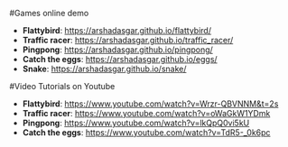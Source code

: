 #Games online demo

* **Flattybird**: https://arshadasgar.github.io/flattybird/
* **Traffic racer**: https://arshadasgar.github.io/traffic_racer/
* **Pingpong**: https://arshadasgar.github.io/pingpong/
* **Catch the eggs**: https://arshadasgar.github.io/eggs/
* **Snake**: https://arshadasgar.github.io/snake/

#Video Tutorials on Youtube

* **Flattybird**: https://www.youtube.com/watch?v=Wrzr-QBVNNM&t=2s
* **Traffic racer**: https://www.youtube.com/watch?v=oWaGkW1YDmk
* **Pingpong**: https://www.youtube.com/watch?v=lkQpQ0vi5kU
* **Catch the eggs**: https://www.youtube.com/watch?v=TdR5-_0k6pc


